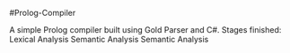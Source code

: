 #Prolog-Compiler

A simple Prolog compiler built using Gold Parser and C#.
Stages finished:
Lexical Analysis
Semantic Analysis
Semantic Analysis

